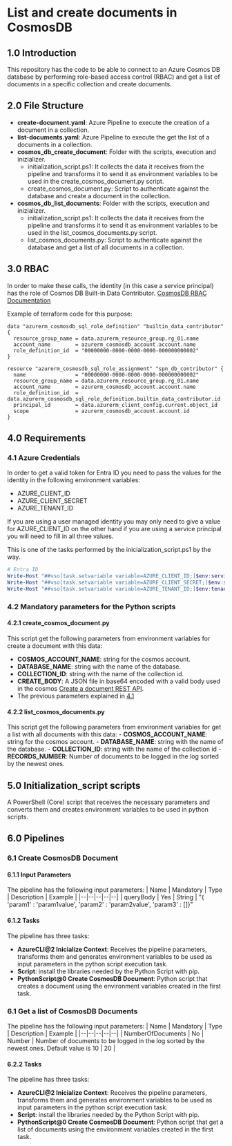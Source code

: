 # List and create documents in CosmosDB

## 1.0 Introduction

This repository has the code to be able to connect to an Azure Cosmos DB database by performing role-based access control (RBAC) and get a list of documents in a specific collection and create documents.

## 2.0 File Structure

- **create-document.yaml**: Azure Pipeline to execute the creation of a document in a collection.
- **list-documents.yaml**: Azure Pipeline to execute the get the list of a documents in a collection.
- **cosmos_db_create_document**: Folder with the scripts, execution and inizializer.
  - initialization_script.ps1: It collects the data it receives from the pipeline and transforms it to send it as environment variables to be used in the create_cosmos_document.py script.
  - create_cosmos_document.py: Script to authenticate against the database and create a document in the collection.
- **cosmos_db_list_documents**: Folder with the scripts, execution and inizializer.
  - initialization_script.ps1: It collects the data it receives from the pipeline and transforms it to send it as environment variables to be used in the list_cosmos_documents.py script.
  - list_cosmos_documents.py: Script to authenticate against the database and get a list of all documents in a collection.

## 3.0 RBAC

In order to make these calls, the identity (in this case a service principal) has the role of Cosmos DB Built-in Data Contributor.
[CosmosDB RBAC Documentation](https://learn.microsoft.com/en-us/azure/cosmos-db/how-to-setup-rbac#built-in-role-definitions)

Example of terraform code for this purpose:

```hcl
data "azurerm_cosmosdb_sql_role_definition" "builtin_data_contributor" {
  resource_group_name = data.azurerm_resource_group.rg_01.name
  account_name        = azurerm_cosmosdb_account.account.name
  role_definition_id  = "00000000-0000-0000-0000-000000000002"
}

resource "azurerm_cosmosdb_sql_role_assignment" "spn_db_contributor" {
  name                = "00000000-0000-0000-0000-000000000002"
  resource_group_name = data.azurerm_resource_group.rg_01.name
  account_name        = azurerm_cosmosdb_account.account.name
  role_definition_id  = data.azurerm_cosmosdb_sql_role_definition.builtin_data_contributor.id
  principal_id        = data.azurerm_client_config.current.object_id
  scope               = azurerm_cosmosdb_account.account.id
}

```

## 4.0 Requirements

### 4.1 Azure Credentials

In order to get a valid token for Entra ID you need to pass the values for the identity in the following environment variables:

- AZURE_CLIENT_ID
- AZURE_CLIENT_SECRET
- AZURE_TENANT_ID

If you are using a user managed identity you may only need to give a value for AZURE_CLIENT_ID on the other hand if you are using a service principal you will need to fill in all three values.

This is one of the tasks performed by the inicialization_script.ps1 by the way.

```powershell
# Entra ID
Write-Host "##vso[task.setvariable variable=AZURE_CLIENT_ID;]$env:servicePrincipalId"
Write-Host "##vso[task.setvariable variable=AZURE_CLIENT_SECRET;]$env:servicePrincipalKey"
Write-Host "##vso[task.setvariable variable=AZURE_TENANT_ID;]$env:tenantId"
```

### 4.2 Mandatory parameters for the Python scripts

#### 4.2.1 create_cosmos_document.py

This script get the following parameters from environment variables for create a document with this data:

- **COSMOS_ACCOUNT_NAME**: string for the cosmos account.
- **DATABASE_NAME**: string with the name of the database.
- **COLLECTION_ID**: string with the name of the collection id.
- **CREATE_BODY**: A JSON file in base64 encoded with a valid body used in the cosmos [Create a document REST API](https://learn.microsoft.com/en-us/rest/api/cosmos-db/create-a-document#body).
- The previous parameters explained in [4.1](#azure_client)

#### 4.2.2 list_cosmos_documents.py

This script get the following parameters from environment variables for get a list with all documents with this data:
    - **COSMOS_ACCOUNT_NAME**: string for the cosmos account.
    - **DATABASE_NAME**: string with the name of the database.
    - **COLLECTION_ID**: string with the name of the collection id
    - **RECORDS_NUMBER**: Number of documents to be logged in the log sorted by the newest ones.

## 5.0 Initialization_script scripts

A PowerShell (Core) script that receives the necessary parameters and converts them and creates environment variables to be used in python scripts.

## 6.0 Pipelines

### 6.1 Create CosmosDB Document

#### 6.1.1 Input Parameters

The pipeline has the following input parameters:
| Name | Mandatory | Type | Description | Example |
|--|--|--|--|--|
| queryBody | Yes | String | "{ 'param1' : 'param1value', 'param2' : 'param2value', 'param3' : []}"

#### 6.1.2 Tasks

The pipeline has three tasks:

- **AzureCLI@2 Inicialize Context**:  Receives the pipeline parameters, transforms them and generates environment variables to be used as input parameters in the python script execution task.
- **Script**:  install the libraries needed by the Python Script with pip.
- **PythonScript@0 Create CosmosDB Document**: Python script that creates a document using the environment variables created in the first task.

### 6.1 Get a list of CosmosDB Documents

The pipeline has the following input parameters:
| Name | Mandatory | Type | Description | Example |
|--|--|--|--|--|
| NumberOfDocuments | No | Number | Number of documents to be logged in the log sorted by the newest ones. Default value is 10 | 20 |

#### 6.2.2 Tasks

The pipeline has three tasks:

- **AzureCLI@2 Inicialize Context**:  Receives the pipeline parameters, transforms them and generates environment variables to be used as input parameters in the python script execution task.
- **Script**:  install the libraries needed by the Python Script with pip.
- **PythonScript@0 Create CosmosDB Document**: Python script that get a list of documents using the environment variables created in the first task.
